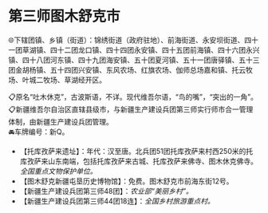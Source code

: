 # 第三师图木舒克市  
🌐下辖团镇、乡镇（街道）：锦绣街道（政府驻地）、前海街道、永安坝街道、四十一团草湖镇、四十二团龙口镇、四十四团永安镇、四十五团前海镇、四十六团永兴镇、四十八团河东镇、四十九团海安镇、五十团夏河镇、五十一团唐驿镇、五十三团金胡杨镇、五十四团兴安镇、东风农场、红旗农场、伽师总场嘉和镇、托云牧场、叶城二牧场、草湖经开区。  

📋原名“吐木休克”，古波斯语，不详。现代维吾尔语，“鸟的嘴”，“突出的一角”。  
📋新疆维吾尔自治区直辖县级市，与新疆生产建设兵团第三师实行师市合一管理体制，由新疆生产建设兵团管理。  
🚘车牌编号：新Q。  

* 【托库孜萨来遗址】：年代：汉至唐。北兵团51团托库孜萨来村西250米的托库孜萨来山东南端，包括托库孜萨来古城、托库孜萨来佛寺、图木休克佛寺。*全国重点文物保护单位。*  
* 【图木舒克新疆屯垦历史博物馆】：免费。图木舒克市前海东街12号。  
* 【新疆生产建设兵团第三师48团】：*农业部“美丽乡村”。*  
* 【新疆生产建设兵团第三师44团18连】：*全国乡村旅游重点村。*  
